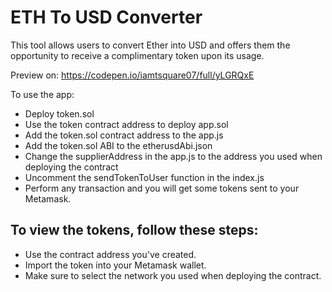 # ETH To USD Converter

This tool allows users to convert Ether into USD and offers them the opportunity to receive a complimentary token upon its usage.

Preview on: https://codepen.io/iamtsquare07/full/yLGRQxE

To use the app:

- Deploy token.sol
- Use the token contract address to deploy app.sol
- Add the token.sol contract address to the app.js
- Add the token.sol ABI to the etherusdAbi.json
- Change the supplierAddress in the app.js to the address you used when deploying the contract
- Uncomment the sendTokenToUser function in the index.js
- Perform any transaction and you will get some tokens sent to your Metamask.

##  To view the tokens, follow these steps:

- Use the contract address you've created.
- Import the token into your Metamask wallet.
- Make sure to select the network you used when deploying the contract.
